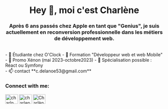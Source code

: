 <h1 align="center">Hey 👋, moi c'est Charlène</h1>
<h3 align="center">Après 6 ans passés chez Apple en tant que "Genius", je suis actuellement en reconversion professionnelle dans les métiers de développement web.</h3>
<br>
- 🌱 Étudiante chez O'Clock  
- 🌱 Formation "Développeur web et web Mobile"
- 🌱 Promo Xénon (mai 2023-octobre2023)
- 🌱 Spécialisation possible : Réact ou Symfony
<br>
- 📫 contact **c.delanoe53@gmail.com**
<br>
<h3 align="left">Connect with me:</h3>
<p align="left">
<a href="https://twitter.com/charln_dev" target="blank"><img align="center" src="https://raw.githubusercontent.com/rahuldkjain/github-profile-readme-generator/master/src/images/icons/Social/twitter.svg" alt="charln_dev" height="30" width="40" /></a>
<a href="https://linkedin.com/in/charlenedelanoe" target="blank"><img align="center" src="https://raw.githubusercontent.com/rahuldkjain/github-profile-readme-generator/master/src/images/icons/Social/linked-in-alt.svg" alt="charlenedelanoe" height="30" width="40" /></a>
<a href="https://discord.gg/Charlène D.#1549" target="blank"><img align="center" src="https://raw.githubusercontent.com/rahuldkjain/github-profile-readme-generator/master/src/images/icons/Social/discord.svg" alt="Charlène D.#1549" height="30" width="40" /></a>
</p>